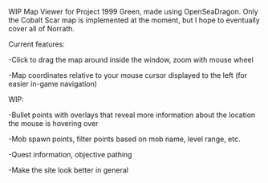 WIP Map Viewer for Project 1999 Green, made using OpenSeaDragon. Only the Cobalt Scar map is implemented at the moment,
but I hope to eventually cover all of Norrath.


Current features:

-Click to drag the map around inside the window, zoom with mouse wheel

-Map coordinates relative to your mouse cursor displayed to the left (for easier in-game navigation)

WIP:

-Bullet points with overlays that reveal more information about the location the mouse is hovering over

-Mob spawn points, filter points based on mob name, level range, etc.

-Quest information, objective pathing

-Make the site look better in general

